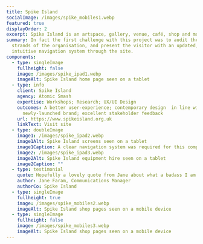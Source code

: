 ```yaml
---
title: Spike Island
socialImage: /images/spike_mobiles1.webp
featured: true
displayOrder: 2
excerpt: Spike Island is an artspace, gallery, venue, café, shop and more.
summary: In fact the first challenge with this project was to audit the many
  strands of the organisation, and present the visitor with an updated,
  intuitive navigation system through the site.
components:
  - type: singleImage
    fullheight: false
    image: /images/spike_ipad1.webp
    imageAlt: Spike Island home page seen on a tablet
  - type: info
    client: Spike Island
    agency: Atomic Smash
    expertise: Workshops; Research; UX/UI Design
    outcomes: A better user-experience; contemporary design  in line with a
      newly-launched brand; excellent stakeholder feedback
    url: https://www.spikeisland.org.uk
    linkText: Visit site
  - type: doubleImage
    image1: /images/spike_ipad2.webp
    image1Alt: Spike Island screens seen on a tablet
    image1Caption: A clear navigation system was required for this complex site
    image2: /images/spike_ipad3.webp
    image2Alt: Spike Island equipment hire seen on a tablet
    image2Caption: ""
  - type: testimonial
    quote: Hopefully a lovely quote from Jane about what a badass I am.
    author: Jane Faram, Communications Manager
    authorCo: Spike Island
  - type: singleImage
    fullheight: true
    image: /images/spike_mobiles2.webp
    imageAlt: Spike Island shop pages seen on a mobile device
  - type: singleImage
    fullheight: false
    image: /images/spike_mobiles3.webp
    imageAlt: Spike Island shop pages seen on a mobile device
---
```

